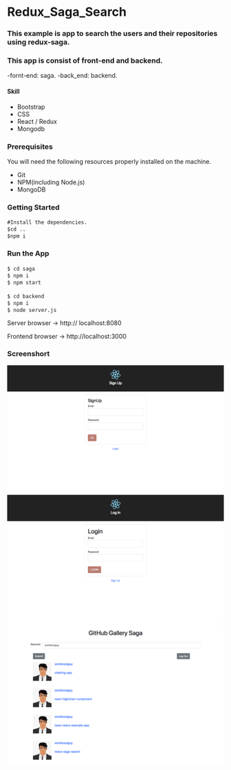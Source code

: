 # Redux_Saga_Search

### This example is app to search the users and their repositories using redux-saga.

### This app is consist of front-end and backend.

-fornt-end: saga.
-back_end: backend.

#### Skill

 - Bootstrap
 - CSS
 - React / Redux
 - Mongodb

 ### Prerequisites

 You will need the following resources properly installed on the machine.
 - Git
 - NPM(including Node.js)
 - MongoDB


### Getting Started

 ```
 #Install the dependencies.
 $cd ..
 $npm i
 ```

### Run the App
```
$ cd saga
$ npm i
$ npm start

$ cd backend
$ npm i
$ node server.js
```

Server browser -> http:// localhost:8080

Frontend browser -> http://localhost:3000

### Screenshort

![login.png](https://github.com/worldcoolguy/redux-saga-search/blob/master/login.png)
![signup.png](https://github.com/worldcoolguy/redux-saga-search/blob/master/signup.png)
![app.png](https://github.com/worldcoolguy/redux-saga-search/blob/master/app.png)
